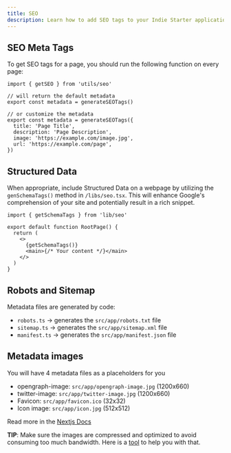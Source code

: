 ```yaml
---
title: SEO
description: Learn how to add SEO tags to your Indie Starter application.
---
```


## SEO Meta Tags

To get SEO tags for a page, you should run the following function on every page:

```tsx
import { getSEO } from 'utils/seo'

// will return the default metadata
export const metadata = generateSEOTags()

// or customize the metadata
export const metadata = generateSEOTags({
  title: 'Page Title',
  description: 'Page Description',
  image: 'https://example.com/image.jpg',
  url: 'https://example.com/page',
})
```

## Structured Data

When appropriate, include Structured Data on a webpage by utilizing the `genSchemaTags()` method in `/libs/seo.tsx`. This will enhance Google's comprehension of your site and potentially result in a rich snippet.

```tsx
import { getSchemaTags } from 'lib/seo'

export default function RootPage() {
  return (
    <>
      {getSchemaTags()}
      <main>{/* Your content */}</main>
    </>
  )
}
```

## Robots and Sitemap

Metadata files are generated by code:

- `robots.ts` -> generates the `src/app/robots.txt` file
- `sitemap.ts` -> generates the `src/app/sitemap.xml` file
- `manifest.ts` -> generates the `src/app/manifest.json` file

## Metadata images

You will have 4 metadata files as a placeholders for you

- opengraph-image: `src/app/opengraph-image.jpg` (1200x660)
- twitter-image: `src/app/twitter-image.jpg` (1200x660)
- Favicon: `src/app/favicon.ico` (32x32)
- Icon image: `src/app/icon.jpg` (512x512)

Read more in the [Nextjs Docs](https://nextjs.org/docs/app/api-reference/file-conventions/metadata/opengraph-image#image-files-jpg-png-gif)

**TIP**: Make sure the images are compressed and optimized to avoid consuming too much bandwidth. Here is a [tool](https://squoosh.app/) to help you with that.
